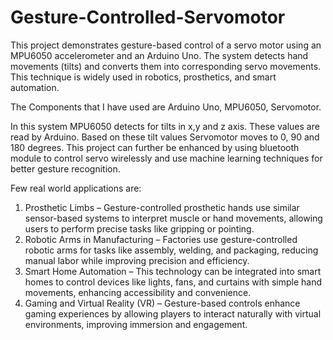 # Gesture-Controlled-Servomotor
This project demonstrates gesture-based control of a servo motor using an MPU6050 accelerometer and an Arduino Uno. The system detects hand movements (tilts) and converts them into corresponding servo movements. This technique is widely used in robotics, prosthetics, and smart automation.

The Components that I have used are Arduino Uno, MPU6050, Servomotor.

In this system MPU6050 detects for tilts in x,y and z axis. These values are read by Arduino. Based on these tilt values Servomotor moves to 0, 90 and 180 degrees. This project can further be enhanced by using bluetooth module to control servo wirelessly and use machine learning techniques for better gesture recognition. 

Few real world applications are:
1. Prosthetic Limbs – Gesture-controlled prosthetic hands use similar sensor-based systems to interpret muscle or hand movements, allowing users to perform precise tasks like gripping or pointing.
2. Robotic Arms in Manufacturing – Factories use gesture-controlled robotic arms for tasks like assembly, welding, and packaging, reducing manual labor while improving precision and efficiency.
3. Smart Home Automation – This technology can be integrated into smart homes to control devices like lights, fans, and curtains with simple hand movements, enhancing accessibility and convenience.
4. Gaming and Virtual Reality (VR) – Gesture-based controls enhance gaming experiences by allowing players to interact naturally with virtual environments, improving immersion and engagement.
